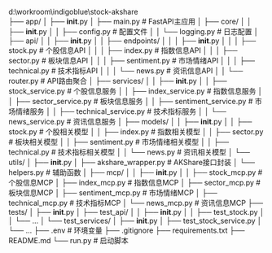 d:\workroom\indigoblue\stock-akshare\
├── app/
│   ├── __init__.py
│   ├── main.py                  # FastAPI主应用
│   ├── core/
│   │   ├── __init__.py
│   │   ├── config.py            # 配置文件
│   │   └── logging.py           # 日志配置
│   ├── api/
│   │   ├── __init__.py
│   │   ├── endpoints/
│   │   │   ├── __init__.py
│   │   │   ├── stock.py         # 个股信息API
│   │   │   ├── index.py         # 指数信息API
│   │   │   ├── sector.py        # 板块信息API
│   │   │   ├── sentiment.py     # 市场情绪API
│   │   │   ├── technical.py     # 技术指标API
│   │   │   └── news.py          # 资讯信息API
│   │   └── router.py            # API路由聚合
│   ├── services/
│   │   ├── __init__.py
│   │   ├── stock_service.py     # 个股信息服务
│   │   ├── index_service.py     # 指数信息服务
│   │   ├── sector_service.py    # 板块信息服务
│   │   ├── sentiment_service.py # 市场情绪服务
│   │   ├── technical_service.py # 技术指标服务
│   │   └── news_service.py      # 资讯信息服务
│   ├── models/
│   │   ├── __init__.py
│   │   ├── stock.py             # 个股相关模型
│   │   ├── index.py             # 指数相关模型
│   │   ├── sector.py            # 板块相关模型
│   │   ├── sentiment.py         # 市场情绪相关模型
│   │   ├── technical.py         # 技术指标相关模型
│   │   └── news.py              # 资讯相关模型
│   └── utils/
│       ├── __init__.py
│       ├── akshare_wrapper.py   # AKShare接口封装
│       └── helpers.py           # 辅助函数
│   ├── mcp/
│   │   ├── __init__.py
│   │   ├── stock_mcp.py             # 个股信息MCP
    │   ├── index_mcp.py             # 指数信息MCP
    │   ├── sector_mcp.py            # 板块信息MCP
    │   ├── sentiment_mcp.py         # 市场情绪MCP
    │   ├── technical_mcp.py         # 技术指标MCP
    │   └── news_mcp.py              # 资讯信息MCP
├── tests/
│   ├── __init__.py
│   ├── test_api/
│   │   ├── __init__.py
│   │   ├── test_stock.py
│   │   └── ...
│   └── test_services/
│       ├── __init__.py
│       ├── test_stock_service.py
│       └── ...
├── .env                         # 环境变量
├── .gitignore
├── requirements.txt
├── README.md
└── run.py                       # 启动脚本